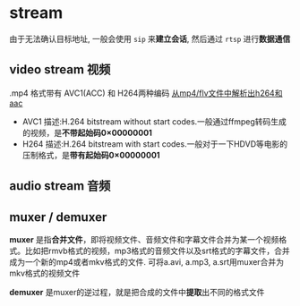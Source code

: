 # stream

由于无法确认目标地址, 一般会使用 `sip` 来**建立会话**, 然后通过 `rtsp` 进行**数据通信**

## video stream 视频

.mp4 格式带有 AVC1(ACC) 和 H264两种编码 [从mp4/flv文件中解析出h264和aac](https://www.cnblogs.com/lihaiping/p/5285166.html)

- AVC1 描述:H.264 bitstream without start codes.一般通过ffmpeg转码生成的视频，是**不带起始码0×00000001**
- H264 描述:H.264 bitstream with start codes.一般对于一下HDVD等电影的压制格式，是**带有起始码0×00000001**

## audio stream 音频

## muxer / demuxer

**muxer** 是指**合并文件**，即将视频文件、音频文件和字幕文件合并为某一个视频格式。比如把rmvb格式的视频，mp3格式的音频文件以及srt格式的字幕文件，合并成为一个新的mp4或者mkv格式的文件. 可将a.avi, a.mp3, a.srt用muxer合并为mkv格式的视频文件

**demuxer** 是muxer的逆过程，就是把合成的文件中**提取**出不同的格式文件
